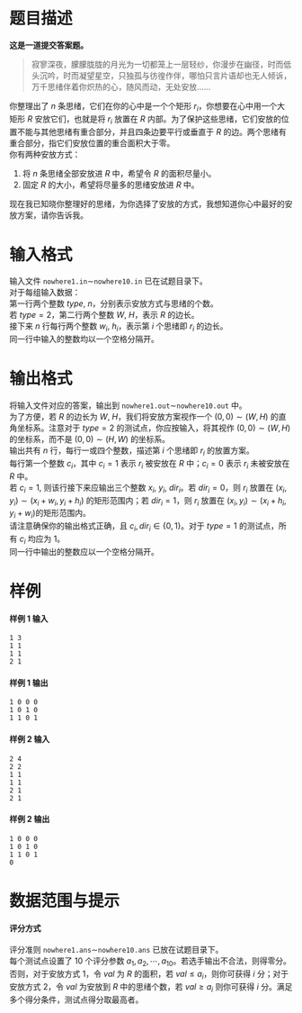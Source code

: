 
# 题目描述

**这是一道提交答案题。**

> 寂寥深夜，朦朦胧胧的月光为一切都笼上一层轻纱，你漫步在幽径，时而低头沉吟，时而凝望星空，只独孤与彷徨作伴，哪怕只言片语却也无人倾诉，万千思绪伴着你炽热的心，随风而动，无处安放……

你整理出了 $n$ 条思绪，它们在你的心中是一个个矩形 $r_i$，你想要在心中用一个大矩形 $R$ 安放它们，也就是将 $r_i$ 放置在 $R$ 内部。为了保护这些思绪，它们安放的位置不能与其他思绪有重合部分，并且四条边要平行或垂直于 $R$ 的边。两个思绪有重合部分，指它们安放位置的重合面积大于零。  
你有两种安放方式：  
1. 将 $n$ 条思绪全部安放进 $R$ 中，希望令 $R$ 的面积尽量小。
2. 固定 $R$ 的大小，希望将尽量多的思绪安放进 $R$ 中。

现在我已知晓你整理好的思绪，为你选择了安放的方式，我想知道你心中最好的安放方案，请你告诉我。


# 输入格式

输入文件 `nowhere1.in`$\sim$`nowhere10.in` 已在试题目录下。  
对于每组输入数据：  
第一行两个整数 $type$, $n$，分别表示安放方式与思绪的个数。  
若 $type = 2$，第二行两个整数 $W$, $H$，表示 $R$ 的边长。  
接下来 $n$ 行每行两个整数 $w_i$, $h_i$，表示第 $i$ 个思绪即 $r_i$ 的边长。  
同一行中输入的整数均以一个空格分隔开。

# 输出格式

将输入文件对应的答案，输出到 `nowhere1.out`$\sim$`nowhere10.out` 中。  
为了方便，若 $R$ 的边长为 $W$, $H$，我们将安放方案视作一个 $(0, 0) \sim (W, H)$ 的直角坐标系。注意对于 $type = 2$ 的测试点，你应按输入，将其视作 $(0, 0) \sim (W, H)$ 的坐标系，而不是 $(0, 0) \sim (H, W)$ 的坐标系。  
输出共有 $n$ 行，每行一或四个整数，描述第 $i$ 个思绪即 $r_i$ 的放置方案。  
每行第一个整数 $c_i$，其中 $c_i = 1$ 表示 $r_i$ 被安放在 $R$ 中；$c_i = 0$ 表示 $r_i$ 未被安放在 $R$ 中。  
若 $c_i = 1$, 则该行接下来应输出三个整数 $x_i$, $y_i$, $dir_i$。若 $dir_i = 0$，则 $r_i$ 放置在 $(x_i, y_i) \sim (x_i +w_i, y_i +h_i)$ 的矩形范围内；若 $dir_i = 1$，则 $r_i$ 放置在 $(x_i, y_i) \sim (x_i +h_i, y_i +w_i)$的矩形范围内。  
请注意确保你的输出格式正确，且 $c_i, dir_i \in \{0, 1\}$。对于 $type = 1$ 的测试点，所有 $c_i$ 均应为 $1$。  
同一行中输出的整数应以一个空格分隔开。



# 样例

#### 样例 1 输入
```plain
1 3
1 1
1 1
2 1
```

#### 样例 1 输出
```plain
1 0 0 0
1 0 1 0
1 1 0 1
```

#### 样例 2 输入
```plain
2 4
2 2
1 1
1 1
2 1
2 1
```

#### 样例 2 输出
```plain
1 0 0 0
1 0 1 0
1 1 0 1
0
```

# 数据范围与提示

#### 评分方式

评分准则 `nowhere1.ans`$\sim$`nowhere10.ans` 已放在试题目录下。  
每个测试点设置了 $10$ 个评分参数 $a_1, a_2,\cdots , a_10$。若选手输出不合法，则得零分。否则，对于安放方式 $1$，令 $val$ 为 $R$ 的面积，若 $val \le a_i$，则你可获得 $i$ 分；对于安放方式 $2$，令 $val$ 为安放到 $R$ 中的思绪个数，若 $val \ge a_i$ 则你可获得 $i$ 分。满足多个得分条件，测试点得分取最高者。

